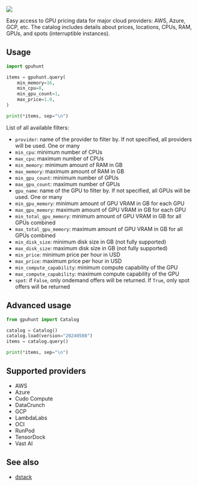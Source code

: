 [![](https://img.shields.io/pypi/v/gpuhunt)](https://pypi.org/project/gpuhunt/)

Easy access to GPU pricing data for major cloud providers: AWS, Azure, GCP, etc.
The catalog includes details about prices, locations, CPUs, RAM, GPUs, and spots (interruptible instances).

## Usage

```python
import gpuhunt

items = gpuhunt.query(
    min_memory=16,
    min_cpu=8,
    min_gpu_count=1,
    max_price=1.0,
)

print(*items, sep="\n")
```

List of all available filters:

* `provider`: name of the provider to filter by. If not specified, all providers will be used. One or many
* `min_cpu`: minimum number of CPUs
* `max_cpu`: maximum number of CPUs
* `min_memory`: minimum amount of RAM in GB
* `max_memory`: maximum amount of RAM in GB
* `min_gpu_count`: minimum number of GPUs
* `max_gpu_count`: maximum number of GPUs
* `gpu_name`: name of the GPU to filter by. If not specified, all GPUs will be used. One or many
* `min_gpu_memory`: minimum amount of GPU VRAM in GB for each GPU
* `max_gpu_memory`: maximum amount of GPU VRAM in GB for each GPU
* `min_total_gpu_memory`: minimum amount of GPU VRAM in GB for all GPUs combined
* `max_total_gpu_memory`: maximum amount of GPU VRAM in GB for all GPUs combined
* `min_disk_size`: minimum disk size in GB (not fully supported)
* `max_disk_size`: maximum disk size in GB (not fully supported)
* `min_price`: minimum price per hour in USD
* `max_price`: maximum price per hour in USD
* `min_compute_capability`: minimum compute capability of the GPU
* `max_compute_capability`: maximum compute capability of the GPU
* `spot`: if `False`, only ondemand offers will be returned. If `True`, only spot offers will be returned

## Advanced usage

```python
from gpuhunt import Catalog

catalog = Catalog()
catalog.load(version="20240508")
items = catalog.query()

print(*items, sep="\n")
```

## Supported providers

* AWS
* Azure
* Cudo Compute
* DataCrunch
* GCP
* LambdaLabs
* OCI
* RunPod
* TensorDock
* Vast AI

## See also

* [dstack](https://github.com/dstackai/dstack)
